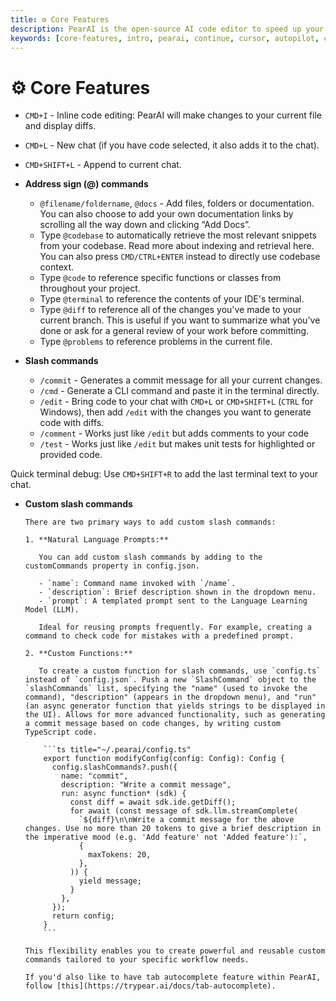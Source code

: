 ```yaml
---
title: ⚙️ Core Features
description: PearAI is the open-source AI code editor to speed up your development
keywords: [core-features, intro, pearai, continue, cursor, autopilot, chatgpt]
---
```


# ⚙️ Core Features

- `CMD+I` - Inline code editing: PearAI will make changes to your current file and display diffs.

- `CMD+L` - New chat (if you have code selected, it also adds it to the chat).
- `CMD+SHIFT+L` - Append to current chat.

- **Address sign (@) commands**

  - `@filename/foldername`, `@docs` - Add files, folders or documentation. You can also choose to add your own documentation links by scrolling all the way down and clicking “Add Docs”.
  - Type `@codebase` to automatically retrieve the most relevant snippets from your codebase. Read more about indexing and retrieval here. You can also press `CMD/CTRL+ENTER` instead to directly use codebase context.
  - Type `@code` to reference specific functions or classes from throughout your project.
  - Type `@terminal` to reference the contents of your IDE's terminal.
  - Type `@diff` to reference all of the changes you've made to your current branch. This is useful if you want to summarize what you've done or ask for a general review of your work before committing.
  - Type `@problems` to reference problems in the current file.

- **Slash commands**

  - `/commit` - Generates a commit message for all your current changes.
  - `/cmd` - Generate a CLI command and paste it in the terminal directly.
  - `/edit` - Bring code to your chat with `CMD+L` or `CMD+SHIFT+L` (`CTRL` for Windows), then add `/edit` with the changes you want to generate code with diffs.
  - `/comment` - Works just like `/edit` but adds comments to your code
  - `/test` - Works just like `/edit` but makes unit tests for highlighted or provided code.

Quick terminal debug: Use `CMD+SHIFT+R` to add the last terminal text to your chat.

- **Custom slash commands**

      There are two primary ways to add custom slash commands:

      1. **Natural Language Prompts:**

         You can add custom slash commands by adding to the customCommands property in config.json.

         - `name`: Command name invoked with `/name`.
         - `description`: Brief description shown in the dropdown menu.
         - `prompt`: A templated prompt sent to the Language Learning Model (LLM).

         Ideal for reusing prompts frequently. For example, creating a command to check code for mistakes with a predefined prompt.

      2. **Custom Functions:**

         To create a custom function for slash commands, use `config.ts` instead of `config.json`. Push a new `SlashCommand` object to the `slashCommands` list, specifying the "name" (used to invoke the command), "description" (appears in the dropdown menu), and "run" (an async generator function that yields strings to be displayed in the UI). Allows for more advanced functionality, such as generating a commit message based on code changes, by writing custom TypeScript code.

          ```ts title="~/.pearai/config.ts"
          export function modifyConfig(config: Config): Config {
            config.slashCommands?.push({
              name: "commit",
              description: "Write a commit message",
              run: async function* (sdk) {
                const diff = await sdk.ide.getDiff();
                for await (const message of sdk.llm.streamComplete(
                  `${diff}\n\nWrite a commit message for the above changes. Use no more than 20 tokens to give a brief description in the imperative mood (e.g. 'Add feature' not 'Added feature'):`,
                  {
                    maxTokens: 20,
                  },
                )) {
                  yield message;
                }
              },
            });
            return config;
          }
          ```

      This flexibility enables you to create powerful and reusable custom commands tailored to your specific workflow needs.

      If you'd also like to have tab autocomplete feature within PearAI, follow [this](https://trypear.ai/docs/tab-autocomplete).

